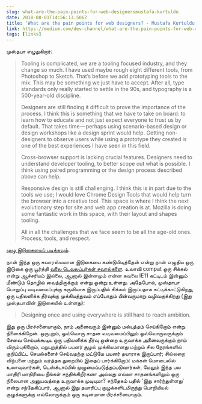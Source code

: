 ```yaml
---
slug: what-are-the-pain-points-for-web-designersmustafa-kurtuldu
date: 2018-08-01T14:56:13.506Z
title: 'What are the pain points for web designers? - Mustafa Kurtuldu'
link: https://medium.com/dev-channel/what-are-the-pain-points-for-web-designers-4165bd052ba
tags: [links]
---
```

முஸ்தபா எழுதுகிறார்:

> Tooling is complicated, we are a tooling focused industry, and they change so much. I have used maybe rough eight different tools, from Photoshop to Sketch. That&#x2019;s before we add prototyping tools to the mix. This may be something we just have to accept. After all, type standards only really started to settle in the 90s, and typography is a 500-year-old discipline.
> 
> Designers are still finding it difficult to prove the importance of the process. I think this is something that we have to take on board: to learn how to educate and not just expect everyone to trust us by default. That takes time&#x200a;&#x2014;&#x200a;perhaps using scenario-based design or design workshops like a design sprint would help. Getting non-designers to observe users while using a prototype they created is one of the best experiences I have seen in this field.
> 
> Cross-browser support is lacking crucial features. Designers need to understand developer tooling, to better scope out what is possible. I think using paired programming or the design process described above can help.
> 
> Responsive design is still challenging. I think this is in part due to the tools we use; I would love Chrome Design Tools that would help turn the browser into a creative tool. This space is where I think the next evolutionary step for site and web app creation is at. Mozilla is doing some fantastic work in this space, with their layout and shapes tooling.
> 
> All in all the challenges that we face seem to be all the age-old ones. Process, tools, and respect.


[முழு இடுகையைப் படிக்கவும்](https://medium.com/dev-channel/what-are-the-pain-points-for-web-designers-4165bd052ba).

நான் இந்த ஒரு சுவாரஸ்யமான இடுகையை கண்டுபிடித்தேன் என்று நான் எழுதிய ஒரு இடுகை ஒரு பூர்த்தி [வலை டெவலப்பர்கள் சவால்களை](/challenges-for-web-developers/). உலாவி compat ஒரு சிக்கல் என்று ஆச்சரியம் இல்லை, ஆனால் இன்னமும் என்ன கவலை IE11 கட்டிடம் இன்னும் மீண்டும் தொழில் வைத்திருக்கும் என்று ஒன்று உள்ளது. அதேபோல், முஸ்தாபா பொறுப்பு வடிவமைப்புக்கு கருவியாக இருப்பதில் சிக்கல் இருப்பதாக சுட்டிக்காட்டுகிறது, ஒரு பதிலளிக்க தீர்வுக்கு முக்கியத்துவம் எப்போதும் பின்வருமாறு வழிவகுக்கிறது (இது முஸ்தபாவின் இடுகையில் உள்ளது):

> Designing once and using everywhere is still hard to reach ambition.


இது ஒரு பிரச்சனையாகும், நாம் அனைவரும் இன்னும் மல்யுத்தம் செய்கிறோம் என்று நினைக்கிறேன். ஒருபுறம், ஒவ்வொரு சாதன வடிவமைப்பிலும் ஒவ்வொருவருக்கும் சேவை செய்யக்கூடிய ஒரு பதிலளிக்க தீர்வு ஒன்றை உருவாக்க அனைவருக்கும் நாம் விரும்புகிறோம், மறுபுறத்தில் பயனர் சூழல் முக்கியமானது மற்றும் சில நேரங்களில் குறிப்பிட்ட செயல்களைச் செய்வதற்கு மட்டுமே பயனர் தயாராக இருப்பார்; சில்லறை விற்பனை மற்றும் வர்த்தக துறையில் இதைப் பார்க்கிறோம்: மக்கள் மொபைலில் உலாவுவார்கள், டெஸ்க்டாப்பில் முழுமைப்படுத்தப்படுவார்கள், மேலும் இந்த பல மாதிரி மாதிரியை நீங்கள் சந்திக்கிறீர்களா அல்லது எல்லா சாதனங்களிலும் ஒரு நிலையான அனுபவத்தை உருவாக்க முடியுமா? சந்தேகம் பதில் 'இது சார்ந்துள்ளது' என்று சந்தேகிப்பார், ஆனால் இது தயாரிப்பு குழுக்களிடமிருந்து பொறியியல் குழுக்களுக்கு எல்லோருக்கும் ஒரு கடினமான பிரச்சனையாகும்.
